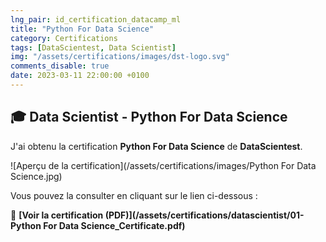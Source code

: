 ```yaml
---
lng_pair: id_certification_datacamp_ml
title: "Python For Data Science"
category: Certifications
tags: [DataScientest, Data Scientist]
img: "/assets/certifications/images/dst-logo.svg"
comments_disable: true
date: 2023-03-11 22:00:00 +0100
---
```


## 🎓 Data Scientist - Python For Data Science

J'ai obtenu la certification **Python For Data Science** de **DataScientest**.

![Aperçu de la certification](/assets/certifications/images/Python For Data Science.jpg)  

Vous pouvez la consulter en cliquant sur le lien ci-dessous :

📜 **[Voir la certification (PDF)](/assets/certifications/datascientist/01-Python For Data Science_Certificate.pdf)** 
